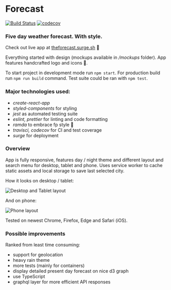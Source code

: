 # Forecast

[![Build Status](https://travis-ci.org/blurbyte/weather-forecast.svg?branch=master)](https://travis-ci.org/blurbyte/weather-forecast)
[![codecov](https://codecov.io/gh/blurbyte/weather-forecast/branch/master/graph/badge.svg)](https://codecov.io/gh/blurbyte/weather-forecast)

### Five day weather forecast. With style.

Check out live app at [theforecast.surge.sh](https://theforecast.surge.sh) 🚀

Everything started with design (mockups available in _/mockups_ folder). App features handcrafted logo and icons 💅.

To start project in development mode run `npm start`. For production build run `npm run build` command. Test suite could be ran with `npm test`.

### Major technologies used:

* _create-react-app_
* _styled-components_ for styling
* _jest_ as automated testing suite
* _eslint, prettier_ for linting and code formatting
* _ramda_ to embrace fp style 🙂
* _travisci, codecov_ for CI and test coverage
* _surge_ for deployment

### Overview

App is fully responsive, features day / night theme and different layout and search menu for desktop, tablet and phone. Uses service worker to cache static assets and local storage to save last selected city.

How it looks on desktop / tablet:

![Desktop and Tablet layout](https://eloriel.blob.core.windows.net/images/forecast-desktop-and-tablet.png)

And on phone:

![Phone layout](https://eloriel.blob.core.windows.net/images/forecast-mobile.png)

Tested on newest Chrome, Firefox, Edge and Safari (iOS).

### Possible improvements
Ranked from least time consuming:

* support for geolocation
* heavy rain theme
* more tests (mainly for containers)
* display detailed present day forecast on nice d3 graph
* use TypeScript
* graphql layer for more efficient API responses
